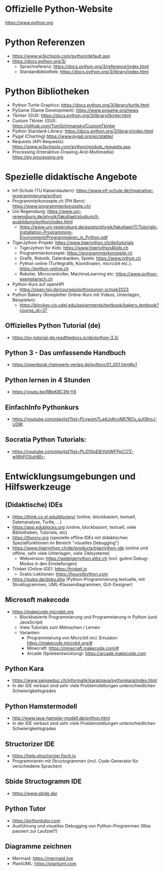 # Offizielle Python-Website
https://www.python.org

# Python Referenzen
- https://www.w3schools.com/python/default.asp
- https://docs.python.org/3/
  - Sprachreferenz: https://docs.python.org/3/reference/index.html
  - Standardbibliothek: https://docs.python.org/3/library/index.html

# Python Bibliotheken
- Python Turtle Graphics: https://docs.python.org/3/library/turtle.html
- PyGame (Game Development): https://www.pygame.org/news
- TkInter (GUI): https://docs.python.org/3/library/tkinter.html
- Custom TkInter (GUI): https://github.com/TomSchimansky/CustomTkinter
- Python Standard-Library: https://docs.python.org/3/library/index.html
- Pygal (Charting) https://www.pygal.org/en/stable/
- Requests (API-Requests): https://www.w3schools.com/python/module_requests.asp
- Processing (Interaktive-Drawing-And-Multimedia): https://py.processing.org

# Spezielle didaktische Angebote
- Inf-Schule (TU Kaiserslautern): https://www.inf-schule.de/imperative-programmierung/python
- Programmierkonzepte.ch (PH Bern): https://www.programmierkonzepte.ch/
- Uni Regensburg: https://www.uni-regensburg.de/physik/fakultaet/studium/it-ausbildung/python/index.html
  - https://www.uni-regensburg.de/assets/physik/fakultaet/IT/Tutorials-Installation-Programming-Environment/Programmieren_in_Python.pdf
- TigerJython-Projekt: https://www.tigerjython.ch/de/tutorials
    - TigerJython for Kids: https://www.tigerjython4kids.ch
    - Programmierkonzepte: https://programmierkonzepte.ch
    - Grafik, Robotik, Datenbanken, Spiele: https://www.jython.ch
    - Python online (Turtlegrafik, Koordinaten, micro:bit etc.): https://python-online.ch 
    - Roboter, Microcontroller, MachineLearning etc: https://www.python-exemplarisch.ch
- Python-Kurs auf openHPI
  - https://open.hpi.de/courses/pythonjunior-schule2023
- Python Bakery (Kompletter Online-Kurs mit Videos, Unterlagen, Beispielen): 
  - https://blockpy.cis.udel.edu/assignments/textbook/bakery_textbook?course_id=37
## Offizielles Python Tutorial (de)
- https://py-tutorial-de.readthedocs.io/de/python-3.3/
## Python 3 - Das umfassende Handbuch
- https://openbook.rheinwerk-verlag.de/python/01_001.html#u1
## Python lernen in 4 Stunden
- https://youtu.be/RBpK8C3N-Y8
## EinfachInfo Pythonkurs
- https://youtube.com/playlist?list=PLywzm7Lq4JoKvxNR7ROv_gJ09roJ-UDRt
## Socratia Python Tutorials:
- https://youtube.com/playlist?list=PLi01XoE8jYohWFPpC17Z-wWhPOSuh8Er-

# Entwicklungsumgebungen und Hilfswerkzeuge
## (Didaktische) IDEs
  - https://think.cs.vt.edu/blockpy/ (online, blockbasiert, textuell, Datenanalyse, Turtle, ...)
  - https://app.edublocks.org (online, blockbasiert, textuell, viele Bibliotheken, Tutorials, etc)
  - https://thonny.org (spezielle offline IDEs mit didaktischen Spezialfunktionen im Bereich "visuelles Debugging")
  - https://www.tigerjython.ch/de/products/tigerjython-ide (online und offline, sehr viele Unterlagen, viele Zielsysteme)
    - Webversion: https://webtigerjython.ethz.ch (incl. gutem Debug-Modus in den Einstellungen)
  - Trinket (Online-IDE): https://trinket.io
    - Gratis-Lektionen: https://hourofpython.com 
  - https://guipy.de/doku.php (Python-Programmierung textuelle, mit Struktogrammen, UML-Klassendiagrammen, GUI-Designer)

## Microsoft makecode
- https://makecode.microbit.org
  - Blockbasierte Programmierung und Programmierung in Python (und JavaScript)
  - Viele Tutorials zum Mitmachen / Lernen
  - Varianten:
    - Programmierung von Micro:bit incl. Emulator: https://makecode.microbit.org/#
    - Minecraft: https://minecraft.makecode.com/#
    - Arcade (Spieleentwicklung): https://arcade.makecode.com

## Python Kara
- https://www.swisseduc.ch/informatik/karatojava/pythonkara/index.html
- In der IDE verbaut sind sehr viele Problemstellungen unterschiedlichen Schwierigkeitsgrades

## Python Hamstermodell
- http://www.java-hamster-modell.de/python.html
- In der IDE verbaut sind sehr viele Problemstellungen unterschiedlichen Schwierigkeitsgrades

## Structorizer IDE
- https://help.structorizer.fisch.lu
- Programmieren mit Structogrammen (incl. Code-Generator für verschiedene Sprachen)

## Sbide Structogramm IDE
- https://www.sbide.de/

## Python Tutor
- https://pythontutor.com
- Ausführung und visuelles Debugging von Python-Programmen (Was passiert zur Laufzeit?)

## Diagramme zeichnen
- Mermaid: https://mermaid.live
- PlantUML: https://plantuml.com